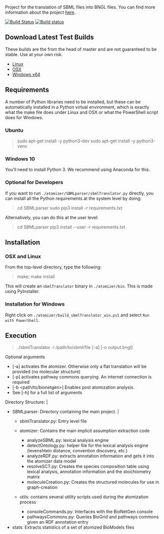 Project for the translation of SBML files into BNGL files. You can find more
information about the project [here](https://ruleworld.github.io/atomizer/).

[![Build Status](https://travis-ci.org/RuleWorld/atomizer.svg?branch=master)](https://travis-ci.org/RuleWorld/atomizer) [![Build status](https://ci.appveyor.com/api/projects/status/rb4sci41f2fy62il?svg=true)](https://ci.appveyor.com/project/jczech/atomizer)

## Download Latest Test Builds

These builds are the from the head of master and are not guaranteed to be
stable. Use at your own risk.

* [Linux](https://bintray.com/jczech/atomizer/download_file?file_path=sbmlTranslator_linux)
* [OSX](https://bintray.com/jczech/atomizer/download_file?file_path=sbmlTranslator_osx)
* [Windows x64](https://bintray.com/jczech/atomizer/download_file?file_path=sbmlTranslator_win.zip)

## Requirements

A number of Python libraries need to be installed, but these can be
automatically installed in a Python virtual environment, which is exactly what
the make file does under Linux and OSX or what the PowerShell script does for
Windows.

### Ubuntu

> sudo apt-get install -y python3-dev
> sudo apt-get install -y python3-venv

### Windows 10

You'll need to install Python 3. We recommend using Anaconda for this.

### Optional for Developers

If you want to run `./atomizer/SBMLparser/sbmlTranslator.py` directly, you can
install all the Python requirements at the system level by doing:

> cd SBMLparser
> sudo pip3 install -r requirements.txt

Alternatively, you can do this at the user level:

> cd SBMLparser
> pip3 install --user -r requirements.txt

## Installation 

### OSX and Linux

From the top-level directory, type the following:

> make; make install

This will create an `sbmlTranslator` binary in `./atomizer/bin`. This is made
using PyInstaller.

### Installation for Windows

Right click on `./atomizer/build_sbmlTranslator_win.ps1` and select `Run with
PowerShell`.

## Execution

> ./sbmlTranslator -i /path/to/sbml/file [-a] [-o output.bngl]

Optional arguments
- [-a] activates the atomizer. Otherwise only a flat translation will be provided (no molecular structure)
- [-p] activates pathway commons querying. An internet connection is required
- [-b <path/to/bionetgen>] Enables post atomization analysis.
- See [-h] for a full list of arguments


Directory Structure:
|
- SBMLparser: Directory containing the main project.
  |
    - sbmlTranslator.py: Entry level file
    - atomizer: Contains the main implicit assumption extraction code
    	- analyzeSBML.py: lexical analysis engine
        - detectOntology.py: helper file for the lexical analysis engine (levenshtein distance, convention
        					 discovery, etc.)
        - analyzeRDF.py: extracts annotation information and gets it into the atomizer data model
        - resolveSCT.py: Creates the species composition table using lexical analysis, annotation information and
        				 the stoichiometry matrix
        - moleculeCreation.py: Creates the structured molecules for use in graph-creation

    - utils: contains several utility scripts used during the atomization process
    	- consoleCommands.py: Interfaces with the BioNetGen console
        - pathwaysCommons.py: Queries BioGrid and pathways commons given an RDF annotation entry
- stats: Extracts statistics of a set of atomized BioModels files
